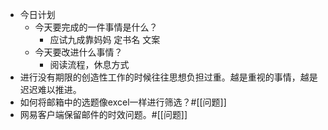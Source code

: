 - 今日计划
    - 今天要完成的一件事情是什么？
        - 应试九成靠妈妈 定书名 文案
    - 今天要改进什么事情？
        - 阅读流程，休息方式
- 进行没有期限的创造性工作的时候往往思想负担过重。越是重视的事情，越是迟迟难以推进。
- 如何将邮箱中的选题像excel一样进行筛选？#[[问题]]
- 网易客户端保留邮件的时效问题。#[[问题]]
